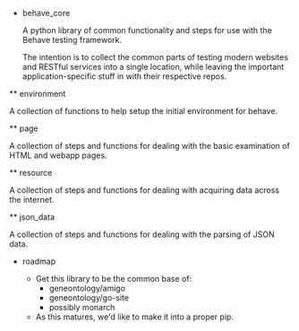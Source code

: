 * behave_core

  A python library of common functionality and steps for use with the
  Behave testing framework.

  The intention is to collect the common parts of testing modern
  websites and RESTful services into a single location, while leaving
  the important application-specific stuff in with their respective
  repos.

** environment

   A collection of functions to help setup the initial environment for
   behave.

** page

   A collection of steps and functions for dealing with the basic
   examination of HTML and webapp pages.

** resource

   A collection of steps and functions for dealing with acquiring data
   across the internet.

** json_data

   A collection of steps and functions for dealing with the parsing of
   JSON data.

* roadmap

  - Get this library to be the common base of:
    - geneontology/amigo
    - geneontology/go-site
    - possibly monarch
  - As this matures, we'd like to make it into a proper pip.
